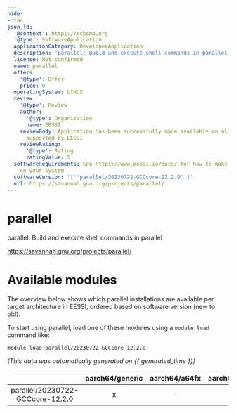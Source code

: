 ```yaml
---
hide:
- toc
json_ld:
  '@context': https://schema.org
  '@type': SoftwareApplication
  applicationCategory: DeveloperApplication
  description: 'parallel: Build and execute shell commands in parallel'
  license: Not confirmed
  name: parallel
  offers:
    '@type': Offer
    price: 0
  operatingSystem: LINUX
  review:
    '@type': Review
    author:
      '@type': Organization
      name: EESSI
    reviewBody: Application has been successfully made available on all architectures
      supported by EESSI
    reviewRating:
      '@type': Rating
      ratingValue: 5
  softwareRequirements: See https://www.eessi.io/docs/ for how to make EESSI available
    on your system
  softwareVersion: '[''parallel/20230722-GCCcore-12.2.0'']'
  url: https://savannah.gnu.org/projects/parallel/
---
```


parallel
========


parallel: Build and execute shell commands in parallel

https://savannah.gnu.org/projects/parallel/
# Available modules


The overview below shows which parallel installations are available per target architecture in EESSI, ordered based on software version (new to old).

To start using parallel, load one of these modules using a `module load` command like:

```shell
module load parallel/20230722-GCCcore-12.2.0
```

*(This data was automatically generated on {{ generated_time }})*

| |aarch64/generic|aarch64/a64fx|aarch64/neoverse_n1|aarch64/neoverse_v1|aarch64/nvidia/grace|x86_64/generic|x86_64/amd/zen2|x86_64/amd/zen3|x86_64/amd/zen4|x86_64/intel/cascadelake|x86_64/intel/haswell|x86_64/intel/icelake|x86_64/intel/sapphirerapids|x86_64/intel/skylake_avx512|
| :---: | :---: | :---: | :---: | :---: | :---: | :---: | :---: | :---: | :---: | :---: | :---: | :---: | :---: | :---: |
|parallel/20230722-GCCcore-12.2.0|x|-|x|x|x|x|x|x|x|x|x|x|x|x|
